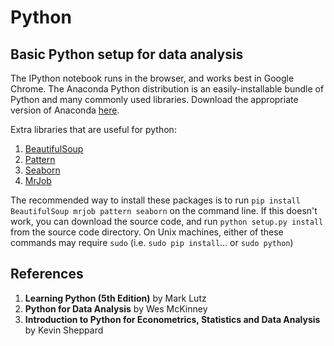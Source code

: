 Python
======

## Basic Python setup for data analysis
The IPython notebook runs in the browser, and works best in Google Chrome. The Anaconda Python distribution is an easily-installable bundle of Python and many commonly used libraries. Download the appropriate version of Anaconda [here](http://continuum.io/downloads). 

Extra libraries that are useful for python:

1. [BeautifulSoup](http://www.crummy.com/software/BeautifulSoup/)
2. [Pattern](http://www.clips.ua.ac.be/pattern)
3. [Seaborn](http://web.stanford.edu/~mwaskom/software/seaborn/)
4. [MrJob](http://pythonhosted.org/mrjob/)

The recommended way to install these packages is to run ```pip install BeautifulSoup mrjob pattern seaborn``` on the command line. If this doesn't work, you can download the source code, and run ```python setup.py install``` from the source code directory. On Unix machines, either of these commands may require ```sudo``` (i.e. ```sudo pip install```... or ```sudo python```)

References
------------
1. **Learning Python (5th Edition)** by Mark Lutz
2. **Python for Data Analysis** by Wes McKinney
3. **Introduction to Python for Econometrics, Statistics and Data Analysis** by Kevin Sheppard
